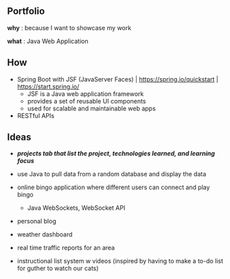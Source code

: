 ## Portfolio
**why** : because I want to showcase my work

**what** : Java Web Application
##

## How
* Spring Boot with JSF (JavaServer Faces) | https://spring.io/quickstart | https://start.spring.io/
  * JSF is a Java web application framework
  * provides a set of reusable UI components
  * used for scalable and maintainable web apps
* RESTful APIs
##
  

## Ideas
* ***projects tab that list the project, technologies learned, and learning focus***

* use Java to pull data from a random database and display the data
* online bingo application where different users can connect and play bingo
  * Java WebSockets, WebSocket API
* personal blog
* weather dashboard
* real time traffic reports for an area
* instructional list system w videos (inspired by having to make a to-do list for guther to watch our cats)
##
